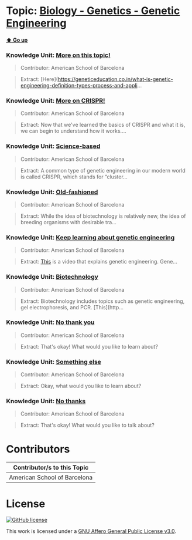 # Topic: [Biology - Genetics - Genetic Engineering](../topics/biology-genetics-genetic-engineering.md) 
#### [:arrow_up: Go up](../README.md)

### Knowledge Unit: [More on this topic! ](../knowledge_units/biology-genetics-genetic-engineering/more-on-this-topic.md)

> Contributor: American School of Barcelona

> Extract: [Here](https://geneticeducation.co.in/what-is-genetic-engineering-definition-types-process-and-appli...


### Knowledge Unit: [More on CRISPR! ](../knowledge_units/biology-genetics-genetic-engineering/more-on-crispr.md)

> Contributor: American School of Barcelona

> Extract: Now that we&#039;ve learned the basics of CRISPR and what it is, we can begin to understand how it works....


### Knowledge Unit: [Science-based ](../knowledge_units/biology-genetics-genetic-engineering/science-based.md)

> Contributor: American School of Barcelona

> Extract: A common type of genetic engineering in our modern world is called CRISPR, which stands for “cluster...


### Knowledge Unit: [Old-fashioned ](../knowledge_units/biology-genetics-genetic-engineering/old-fashioned.md)

> Contributor: American School of Barcelona

> Extract: While the idea of biotechnology is relatively new, the idea of breeding organisms with desirable tra...


### Knowledge Unit: [Keep learning about genetic engineering ](../knowledge_units/biology-genetics-genetic-engineering/keep-learning-about-genetic-engineering.md)

> Contributor: American School of Barcelona

> Extract: [This](https://www.youtube.com/embed/FY_ZUEKWhBc) is a video that explains genetic engineering. Gene...


### Knowledge Unit: [Biotechnology ](../knowledge_units/biology-genetics-genetic-engineering/biotechnology.md)

> Contributor: American School of Barcelona

> Extract: Biotechnology includes topics such as genetic engineering, gel electrophoresis, and PCR. [This](http...


### Knowledge Unit: [No thank you ](../knowledge_units/biology-genetics-genetic-engineering/no-thank-you.md)

> Contributor: American School of Barcelona

> Extract: That&#039;s okay! What would you like to learn about?


### Knowledge Unit: [Something else ](../knowledge_units/biology-genetics-genetic-engineering/something-else.md)

> Contributor: American School of Barcelona

> Extract: Okay, what would you like to learn about?


### Knowledge Unit: [No thanks ](../knowledge_units/biology-genetics-genetic-engineering/no-thanks.md)

> Contributor: American School of Barcelona

> Extract: That&#039;s okay! What would you like to talk about?


# Contributors

| Contributor/s to this Topic |
| - |  
| American School of Barcelona |    


# License
[![GitHub license](https://img.shields.io/github/license/inbrainz/cerebro)](https://github.com/inbrainz/cerebro/blob/master/LICENSE)

This work is licensed under a [GNU Affero General Public License v3.0](https://www.gnu.org/licenses/agpl-3.0.txt).
